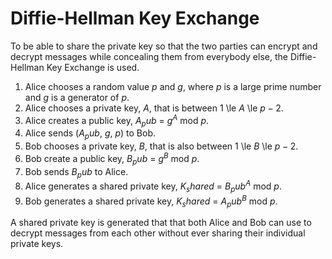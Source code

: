 # Diffie-Hellman Key Exchange
To be able to share the private key so that the two parties can encrypt and decrypt messages while concealing them from everybody else, the Diffie-Hellman Key Exchange is used.

1. Alice chooses a random value $p$ and $g$, where $p$ is a large prime number and $g$ is a generator of $p$.
2. Alice chooses a private key, $A$, that is between 1 \le $A$ \le $p - 2$.
3. Alice creates a public key, $A_pub$ = $g^A$ mod $p$.
4. Alice sends ($A_pub$, $g$, $p$) to Bob.
5. Bob chooses a private key, $B$, that is also between 1 \le $B$ \le $p - 2$.
6. Bob create a public key, $B_pub$ = $g^B$ mod $p$.
7. Bob sends $B_pub$ to Alice.
8. Alice generates a shared private key, $K_shared$ = $B_pub^A$ mod $p$.
9. Bob generates a shared private key, $K_shared$ = $A_pub^B$ mod $p$.

A shared private key is generated that that both Alice and Bob can use to decrypt messages from each other without ever sharing their individual private keys.
